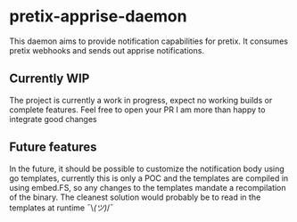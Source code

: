 # pretix-apprise-daemon
This daemon aims to provide notification capabilities for pretix. It consumes pretix webhooks and sends out apprise notifications.

## Currently WIP
The project is currently a work in progress, expect no working builds or complete features. Feel free to open your PR I am more than happy to integrate good changes

## Future features

In the future, it should be possible to customize the notification body using go templates, currently this is only a POC and the templates are compiled in using embed.FS, so any changes to the templates mandate a recompilation of the binary. The cleanest solution would probably be to read in the templates at runtime ¯\\_(ツ)_/¯

